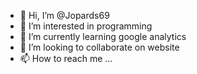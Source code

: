- 👋 Hi, I’m @Jopards69
- 👀 I’m interested in programming
- 🌱 I’m currently learning google analytics
- 💞️ I’m looking to collaborate on website
- 📫 How to reach me ...

<!---
Jopards69/Jopards69 is a ✨ special ✨ repository because its `README.md` (this file) appears on your GitHub profile.
You can click the Preview link to take a look at your changes.
--->
